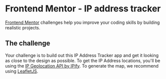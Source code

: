 # Frontend Mentor - IP address tracker

[Frontend Mentor](https://www.frontendmentor.io) challenges help you improve your coding skills by building realistic projects.
## The challenge

Your challenge is to build out this IP Address Tracker app and get it looking as close to the design as possible. To get the IP Address locations, you'll be using the [IP Geolocation API by IPify](https://geo.ipify.org/). To generate the map, we recommend using [LeafletJS](https://leafletjs.com/).
